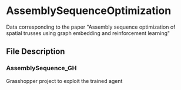 # AssemblySequenceOptimization
Data corresponding to the paper "Assembly sequence optimization of spatial trusses using graph embedding and reinforcement learning"

## File Description
### AssemblySequence_GH
Grasshopper project to exploit the trained agent

###
